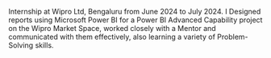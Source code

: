 Internship at Wipro Ltd, Bengaluru from June 2024 to July 2024.
I Designed reports using Microsoft Power BI for a Power BI Advanced Capability project on the Wipro Market Space, worked closely with a Mentor and communicated with them effectively, also learning a variety of Problem-Solving skills.
